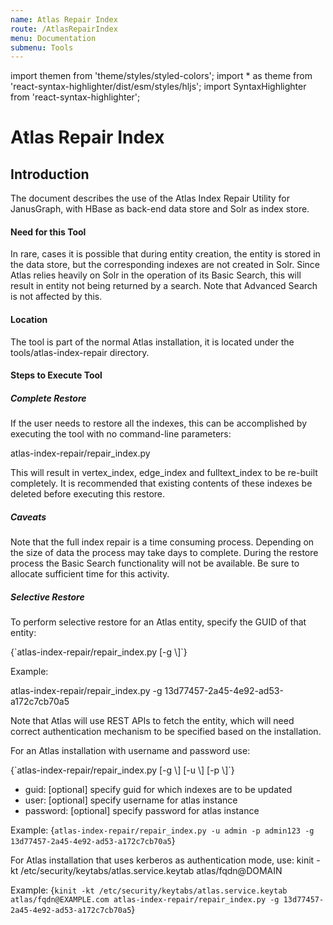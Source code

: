```yaml
---
name: Atlas Repair Index
route: /AtlasRepairIndex
menu: Documentation
submenu: Tools
---
```


import  themen  from 'theme/styles/styled-colors';
import  * as theme  from 'react-syntax-highlighter/dist/esm/styles/hljs';
import SyntaxHighlighter from 'react-syntax-highlighter';

# Atlas Repair Index

## Introduction

The document describes the use of the Atlas Index Repair Utility for JanusGraph, with HBase as back-end data store and Solr as index store.

#### Need for this Tool
In rare, cases it is possible that during entity creation, the entity is stored in the data store, but the corresponding indexes are not created in Solr. Since Atlas relies heavily on Solr in the operation of its Basic Search, this will result in entity not being returned by a search. Note that Advanced Search is not affected by this.

#### Location
The tool is part of the normal Atlas installation, it is located under the tools/atlas-index-repair directory.

#### Steps to Execute Tool

##### Complete Restore

If the user needs to restore all the indexes, this can be accomplished by executing the tool with no command-line parameters:

<SyntaxHighlighter wrapLines={true} language="powershell" style={theme.dark}>
atlas-index-repair/repair_index.py
</SyntaxHighlighter>

This will result in vertex_index, edge_index and fulltext_index to be re-built completely. It is recommended that existing contents of these indexes be deleted before executing this restore.

##### Caveats
Note that the full index repair is a time consuming process. Depending on the size of data the process may take days to complete. During the restore process the Basic Search functionality will not be available. Be sure to allocate sufficient time for this activity.

##### Selective Restore

To perform selective restore for an Atlas entity, specify the GUID of that entity:

<SyntaxHighlighter wrapLines={true} language="powershell" style={theme.dark}>
{`atlas-index-repair/repair_index.py [-g \<guid>]`}
</SyntaxHighlighter>

Example:

<SyntaxHighlighter wrapLines={true} language="powershell" style={theme.dark}>
atlas-index-repair/repair_index.py -g 13d77457-2a45-4e92-ad53-a172c7cb70a5
</SyntaxHighlighter>

Note that Atlas will use REST APIs to fetch the entity, which will need correct authentication mechanism to be specified based on the installation.

For an Atlas installation with username and password use:

<SyntaxHighlighter wrapLines={true} language="powershell" style={theme.dark}>
{`atlas-index-repair/repair_index.py [-g \<guid>] [-u \<user>] [-p \<password>]`}
</SyntaxHighlighter>

* guid: [optional] specify guid for which indexes are to be updated
* user: [optional] specify username for atlas instance
* password: [optional] specify password for atlas instance

Example:
<SyntaxHighlighter wrapLines={true} language="powershell" style={theme.dark}>
{`atlas-index-repair/repair_index.py -u admin -p admin123 -g
	13d77457-2a45-4e92-ad53-a172c7cb70a5`}
</SyntaxHighlighter>

For Atlas installation that uses kerberos as authentication mode,
use: kinit -kt /etc/security/keytabs/atlas.service.keytab atlas/fqdn@DOMAIN

Example:
<SyntaxHighlighter wrapLines={true} language="powershell" style={theme.dark}>
{`kinit -kt /etc/security/keytabs/atlas.service.keytab atlas/fqdn@EXAMPLE.com
	atlas-index-repair/repair_index.py -g 13d77457-2a45-4e92-ad53-a172c7cb70a5`}
</SyntaxHighlighter>
